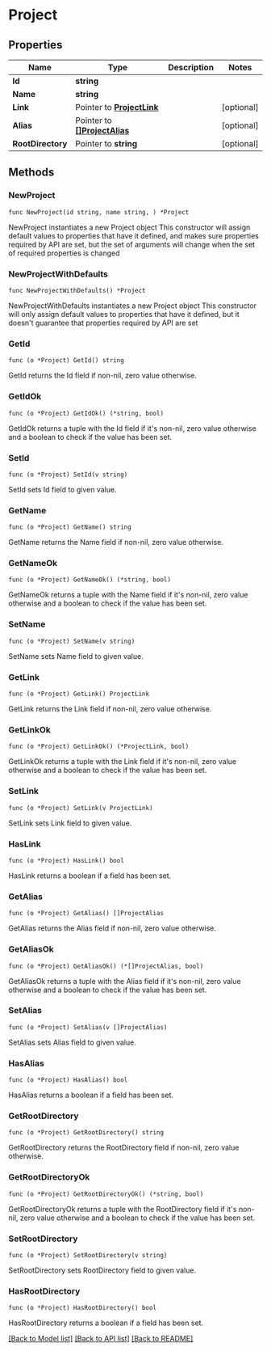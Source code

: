 # Project

## Properties

Name | Type | Description | Notes
------------ | ------------- | ------------- | -------------
**Id** | **string** |  | 
**Name** | **string** |  | 
**Link** | Pointer to [**ProjectLink**](Project_link.md) |  | [optional] 
**Alias** | Pointer to [**[]ProjectAlias**](ProjectAlias.md) |  | [optional] 
**RootDirectory** | Pointer to **string** |  | [optional] 

## Methods

### NewProject

`func NewProject(id string, name string, ) *Project`

NewProject instantiates a new Project object
This constructor will assign default values to properties that have it defined,
and makes sure properties required by API are set, but the set of arguments
will change when the set of required properties is changed

### NewProjectWithDefaults

`func NewProjectWithDefaults() *Project`

NewProjectWithDefaults instantiates a new Project object
This constructor will only assign default values to properties that have it defined,
but it doesn't guarantee that properties required by API are set

### GetId

`func (o *Project) GetId() string`

GetId returns the Id field if non-nil, zero value otherwise.

### GetIdOk

`func (o *Project) GetIdOk() (*string, bool)`

GetIdOk returns a tuple with the Id field if it's non-nil, zero value otherwise
and a boolean to check if the value has been set.

### SetId

`func (o *Project) SetId(v string)`

SetId sets Id field to given value.


### GetName

`func (o *Project) GetName() string`

GetName returns the Name field if non-nil, zero value otherwise.

### GetNameOk

`func (o *Project) GetNameOk() (*string, bool)`

GetNameOk returns a tuple with the Name field if it's non-nil, zero value otherwise
and a boolean to check if the value has been set.

### SetName

`func (o *Project) SetName(v string)`

SetName sets Name field to given value.


### GetLink

`func (o *Project) GetLink() ProjectLink`

GetLink returns the Link field if non-nil, zero value otherwise.

### GetLinkOk

`func (o *Project) GetLinkOk() (*ProjectLink, bool)`

GetLinkOk returns a tuple with the Link field if it's non-nil, zero value otherwise
and a boolean to check if the value has been set.

### SetLink

`func (o *Project) SetLink(v ProjectLink)`

SetLink sets Link field to given value.

### HasLink

`func (o *Project) HasLink() bool`

HasLink returns a boolean if a field has been set.

### GetAlias

`func (o *Project) GetAlias() []ProjectAlias`

GetAlias returns the Alias field if non-nil, zero value otherwise.

### GetAliasOk

`func (o *Project) GetAliasOk() (*[]ProjectAlias, bool)`

GetAliasOk returns a tuple with the Alias field if it's non-nil, zero value otherwise
and a boolean to check if the value has been set.

### SetAlias

`func (o *Project) SetAlias(v []ProjectAlias)`

SetAlias sets Alias field to given value.

### HasAlias

`func (o *Project) HasAlias() bool`

HasAlias returns a boolean if a field has been set.

### GetRootDirectory

`func (o *Project) GetRootDirectory() string`

GetRootDirectory returns the RootDirectory field if non-nil, zero value otherwise.

### GetRootDirectoryOk

`func (o *Project) GetRootDirectoryOk() (*string, bool)`

GetRootDirectoryOk returns a tuple with the RootDirectory field if it's non-nil, zero value otherwise
and a boolean to check if the value has been set.

### SetRootDirectory

`func (o *Project) SetRootDirectory(v string)`

SetRootDirectory sets RootDirectory field to given value.

### HasRootDirectory

`func (o *Project) HasRootDirectory() bool`

HasRootDirectory returns a boolean if a field has been set.


[[Back to Model list]](../README.md#documentation-for-models) [[Back to API list]](../README.md#documentation-for-api-endpoints) [[Back to README]](../README.md)


